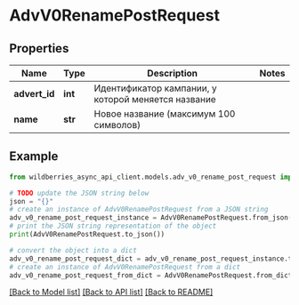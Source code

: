 # AdvV0RenamePostRequest


## Properties

Name | Type | Description | Notes
------------ | ------------- | ------------- | -------------
**advert_id** | **int** | Идентификатор кампании, у которой меняется название | 
**name** | **str** | Новое название (максимум 100 символов) | 

## Example

```python
from wildberries_async_api_client.models.adv_v0_rename_post_request import AdvV0RenamePostRequest

# TODO update the JSON string below
json = "{}"
# create an instance of AdvV0RenamePostRequest from a JSON string
adv_v0_rename_post_request_instance = AdvV0RenamePostRequest.from_json(json)
# print the JSON string representation of the object
print(AdvV0RenamePostRequest.to_json())

# convert the object into a dict
adv_v0_rename_post_request_dict = adv_v0_rename_post_request_instance.to_dict()
# create an instance of AdvV0RenamePostRequest from a dict
adv_v0_rename_post_request_from_dict = AdvV0RenamePostRequest.from_dict(adv_v0_rename_post_request_dict)
```
[[Back to Model list]](../README.md#documentation-for-models) [[Back to API list]](../README.md#documentation-for-api-endpoints) [[Back to README]](../README.md)


